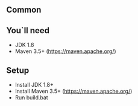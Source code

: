 ## Common
## You`ll need
- JDK 1.8
- Maven 3.5+ (https://maven.apache.org/)

## Setup
- Install JDK 1.8+
- Install Maven 3.5+ (https://maven.apache.org/)
- Run build.bat